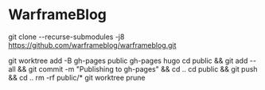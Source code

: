 # WarframeBlog

git clone --recurse-submodules -j8 https://github.com/warframeblog/warframeblog.git

git worktree add -B gh-pages public gh-pages
hugo
cd public && git add --all && git commit -m "Publishing to gh-pages" && cd ..
cd public && git push && cd ..
rm -rf public/*
git worktree prune